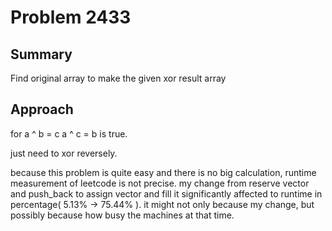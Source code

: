 # Problem 2433
## Summary
Find original array to make the given xor result array

## Approach
for a ^ b = c
a ^ c = b is true.

just need to xor reversely.

because this problem is quite easy and there is no big calculation, runtime measurement of leetcode is not precise. my change from reserve vector and push_back to assign vector and fill it significantly affected to runtime in percentage( 5.13% -> 75.44% ). it might not only because my change, but possibly because how busy the machines at that time.
